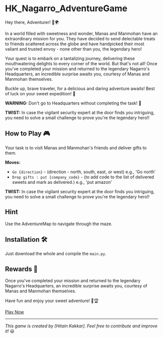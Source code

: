 # HK_Nagarro_AdventureGame

Hey there, Adventurer! 🍭🌍
 
In a world filled with sweetness and wonder, Manas and Manmohan have an extraordinary mission for you. They have decided to send delectable treats to friends scattered across the globe and have handpicked their most valiant and trusted envoy - none other than you, the legendary hero!

Your quest is to embark on a tantalizing journey, delivering these mouthwatering delights to every corner of the world. But that's not all! Once you've completed your mission and returned to the legendary Nagarro's Headquarters, an incredible surprise awaits you, courtesy of Manas and Manmohan themselves.

Buckle up, brave traveler, for a delicious and daring adventure awaits! Best of luck on your sweet expedition! 🚀

**WARNING:** Don't go to Headquarters without completing the task! 🚫
 
**TWIST:** In case the vigilant security expert at the door finds you intriguing, you need to solve a small challenge to prove you're the legendary hero!!

## How to Play 🎮

Your task is to visit Manas and Manmohan's friends and deliver gifts to them.

**Moves:** 
- `Go {direction}` - (direction - north, south, east, or west) e.g., 'Go north'
- `Drop gifts : put {company_code}` - (to add code to the list of delivered sweets and mark as delivered.) e.g., 'put amazon'

**TWIST:** In case the vigilant security expert at the door finds you intriguing, you need to solve a small challenge to prove you're the legendary hero!!

## Hint

Use the AdventureMap to navigate through the maze.

## Installation 🛠️

Just download the whole and compile the `main.py`.

## Rewards 🎁

Once you've completed your mission and returned to the legendary Nagarro's Headquarters, an incredible surprise awaits you, courtesy of Manas and Manmohan themselves.

Have fun and enjoy your sweet adventure! 🍬🏆

[Play Now]((https://github.com/HitainKakkar/HK_Nagarro_AdventureGame))

---

*This game is created by [Hitain Kakkar]. Feel free to contribute and improve it!* 😃
